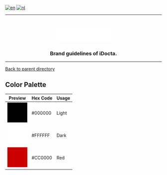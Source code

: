 [![en](https://img.shields.io/badge/lang-en-red.svg)](https://github.com/iDocta/brand-guide/blob/main/palette/README.md)
[![nl](https://img.shields.io/badge/lang-nl-green.svg)](https://github.com/iDocta/brand-guide/blob/main/palette/README.nl.md)

---

<h1 align="center">
    <a href="https://www.idocta.be">    
        <picture>
            <source media="(prefers-color-scheme: dark)" srcset="https://raw.githubusercontent.com/iDocta/brand-guide/main/logo/source/light.svg">
            <source media="(prefers-color-scheme: light)" srcset="https://raw.githubusercontent.com/iDocta/brand-guide/main/logo/source/dark.svg">
            <img width="175px" alt="Shows a black logo in light color mode and a white one in dark color mode." src="https://raw.githubusercontent.com/iDocta/brand-guide/main/logo/source/light.svg">
        </picture>
    </a> 
</h1>
 
<h3 align="center">Brand guidelines of iDocta.</h3>

---

[Back to parent directory](../README.md)

## Color Palette

| Preview                                                                                                          | Hex Code | Usage |
| ---------------------------------------------------------------------------------------------------------------- | -------- | ----- |
| <img src="https://github.com/iDocta/brand-guide/blob/main/palette/light-000000.png?raw=true" width="64" alt=""/> | #000000  | Light |
| <img src="https://github.com/iDocta/brand-guide/blob/main/palette/dark-FFFFFF.png?raw=true" width="64" alt=""/>  | #FFFFFF  | Dark  |
| <img src="https://github.com/iDocta/brand-guide/blob/main/palette/red-CC0000.png?raw=true" width="64" alt=""/>   | #CC0000  | Red   |